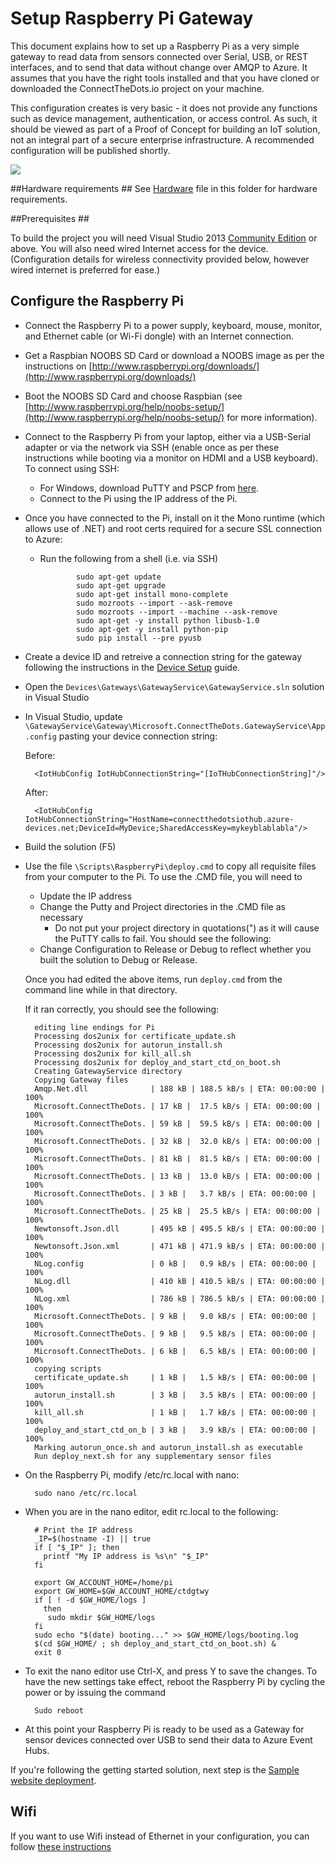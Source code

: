 # Setup Raspberry Pi Gateway #
This document explains how to set up a Raspberry Pi as a very simple gateway to read data from sensors connected over Serial, USB, or REST interfaces, and to send that data without change over AMQP to Azure. 
It assumes that you have the right tools installed and that you have cloned or downloaded the ConnectTheDots.io project on your machine.

This configuration creates is very basic - it does not provide any functions such as device management, authentication, or access control. As such, it should be viewed as part of a Proof of Concept for building an IoT solution, not an integral part of a secure enterprise infrastructure. A recommended configuration will be published shortly.

![](PiBoard.png)

##Hardware requirements ##
See [Hardware](Hardware.md) file in this folder for hardware requirements.


##Prerequisites ##

To build the project you will need Visual Studio 2013 [Community Edition](http://www.visualstudio.com/downloads/download-visual-studio-vs) or above. You will also need wired Internet access for the device. (Configuration details for wireless connectivity provided below, however wired internet is preferred for ease.)

## Configure the Raspberry Pi ##

* Connect the Raspberry Pi to a power supply, keyboard, mouse, monitor, and Ethernet cable (or Wi-Fi dongle) with an Internet connection.
* Get a Raspbian NOOBS SD Card or download a NOOBS image as per the instructions on [http://www.raspberrypi.org/downloads/](http://www.raspberrypi.org/downloads/)
* Boot the NOOBS SD Card and choose Raspbian (see [http://www.raspberrypi.org/help/noobs-setup/](http://www.raspberrypi.org/help/noobs-setup/) for more information).
* Connect to the Raspberry Pi from your laptop, either via a USB-Serial adapter or via the network via SSH (enable once as per these instructions while booting via a monitor on HDMI and a USB keyboard). To connect using SSH:
    * For Windows, download PuTTY and PSCP from [here](http://www.putty.org/).
    * Connect to the Pi using the IP address of the Pi.
* Once you have connected to the Pi, install on it the Mono runtime (which allows use of .NET) and root certs required for a secure SSL connection to Azure:
    * Run the following from a shell (i.e. via SSH)
    

                  sudo apt-get update 
				  sudo apt-get upgrade 
                  sudo apt-get install mono-complete
                  sudo mozroots --import --ask-remove
				  sudo mozroots --import --machine --ask-remove
				  sudo apt-get -y install python libusb-1.0
				  sudo apt-get -y install python-pip
				  sudo pip install --pre pyusb


* Create a device ID and retreive a connection string for the gateway following the instructions in the [Device Setup](../../readme.md) guide.
* Open the `Devices\Gateways\GatewayService\GatewayService.sln` solution in Visual Studio
* In Visual Studio, update `\GatewayService\Gateway\Microsoft.ConnectTheDots.GatewayService\App.config` pasting your device connection string:

	Before:
    
		<IotHubConfig IotHubConnectionString="[IoTHubConnectionString]"/>


	After:
 
		<IotHubConfig IotHubConnectionString="HostName=connectthedotsiothub.azure-devices.net;DeviceId=MyDevice;SharedAccessKey=mykeyblablabla"/>

* Build the solution (F5)

* Use  the file `\Scripts\RaspberryPi\deploy.cmd` to copy all requisite files from your computer to the Pi. To use the .CMD file, you will need to 
        
    * Update the IP address
    * Change the Putty and Project directories in the .CMD file as necessary
	    * Do not put your project directory in quotations(") as it will cause the PuTTY calls to fail.  You should see the following:
    * Change Configuration to Release or Debug to reflect whether you built the solution to Debug or Release. 

	Once you had edited the above items, run `deploy.cmd` from the command line while in that directory.

	If it ran correctly, you should see the following:

		editing line endings for Pi
		Processing dos2unix for certificate_update.sh
		Processing dos2unix for autorun_install.sh
		Processing dos2unix for kill_all.sh
		Processing dos2unix for deploy_and_start_ctd_on_boot.sh
		Creating GatewayService directory
		Copying Gateway files
		Amqp.Net.dll              | 188 kB | 188.5 kB/s | ETA: 00:00:00 | 100%
		Microsoft.ConnectTheDots. | 17 kB |  17.5 kB/s | ETA: 00:00:00 | 100%
		Microsoft.ConnectTheDots. | 59 kB |  59.5 kB/s | ETA: 00:00:00 | 100%
		Microsoft.ConnectTheDots. | 32 kB |  32.0 kB/s | ETA: 00:00:00 | 100%
		Microsoft.ConnectTheDots. | 81 kB |  81.5 kB/s | ETA: 00:00:00 | 100%
		Microsoft.ConnectTheDots. | 13 kB |  13.0 kB/s | ETA: 00:00:00 | 100%
		Microsoft.ConnectTheDots. | 3 kB |   3.7 kB/s | ETA: 00:00:00 | 100%
		Microsoft.ConnectTheDots. | 25 kB |  25.5 kB/s | ETA: 00:00:00 | 100%
		Newtonsoft.Json.dll       | 495 kB | 495.5 kB/s | ETA: 00:00:00 | 100%
		Newtonsoft.Json.xml       | 471 kB | 471.9 kB/s | ETA: 00:00:00 | 100%
		NLog.config               | 0 kB |   0.9 kB/s | ETA: 00:00:00 | 100%
		NLog.dll                  | 410 kB | 410.5 kB/s | ETA: 00:00:00 | 100%
		NLog.xml                  | 786 kB | 786.5 kB/s | ETA: 00:00:00 | 100%
		Microsoft.ConnectTheDots. | 9 kB |   9.0 kB/s | ETA: 00:00:00 | 100%
		Microsoft.ConnectTheDots. | 9 kB |   9.5 kB/s | ETA: 00:00:00 | 100%
		Microsoft.ConnectTheDots. | 6 kB |   6.5 kB/s | ETA: 00:00:00 | 100%
		copying scripts
		certificate_update.sh     | 1 kB |   1.5 kB/s | ETA: 00:00:00 | 100%
		autorun_install.sh        | 3 kB |   3.5 kB/s | ETA: 00:00:00 | 100%
		kill_all.sh               | 1 kB |   1.7 kB/s | ETA: 00:00:00 | 100%
		deploy_and_start_ctd_on_b | 3 kB |   3.9 kB/s | ETA: 00:00:00 | 100%
		Marking autorun_once.sh and autorun_install.sh as executable
		Run deploy_next.sh for any supplementary sensor files
    
* On the Raspberry Pi, modify /etc/rc.local with nano:
    
		sudo nano /etc/rc.local
 
* When you are in the nano editor, edit rc.local to the following:
    
		# Print the IP address
		_IP=$(hostname -I) || true
		if [ "$_IP" ]; then
		  printf "My IP address is %s\n" "$_IP"
		fi

		export GW_ACCOUNT_HOME=/home/pi
		export GW_HOME=$GW_ACCOUNT_HOME/ctdgtwy
		if [ ! -d $GW_HOME/logs ]
		  then
		   sudo mkdir $GW_HOME/logs
		fi
		sudo echo "$(date) booting..." >> $GW_HOME/logs/booting.log
		$(cd $GW_HOME/ ; sh deploy_and_start_ctd_on_boot.sh) &
		exit 0


* To exit the nano editor use Ctrl-X, and press Y to save the changes. To have the new settings take effect, reboot the Raspberry Pi by cycling the power or by issuing the command 
    
		Sudo reboot


* At this point your Raspberry Pi is ready to be used as a Gateway for sensor devices connected over USB to send their data to Azure Event Hubs.

If you're following the getting started solution, next step is the [Sample website deployment](../../../Azure/WebSite/WebsitePublish.md).

## Wifi ##

If you want to use Wifi instead of Ethernet in your configuration, you can follow [these instructions](WiFi-Configuration.md)


